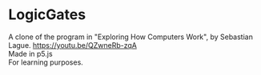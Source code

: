 # LogicGates
A clone of the program in "Exploring How Computers Work", by Sebastian Lague. https://youtu.be/QZwneRb-zqA <br>
Made in p5.js <br>
For learning purposes. 
